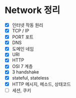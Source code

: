 # Network 정리

- [X] 인터넷 작동 원리
- [X] TCP / IP
- [X] PORT 포트
- [X] DNS
- [X] 도메인 네임
- [X] URI
- [X] HTTP
- [X] OSI 7 계층
- [X] 3 handshake
- [X] stateful, stateless
- [X] HTTP 메시지, 메소드, 상태코드
- [ ] 세션, 쿠키
